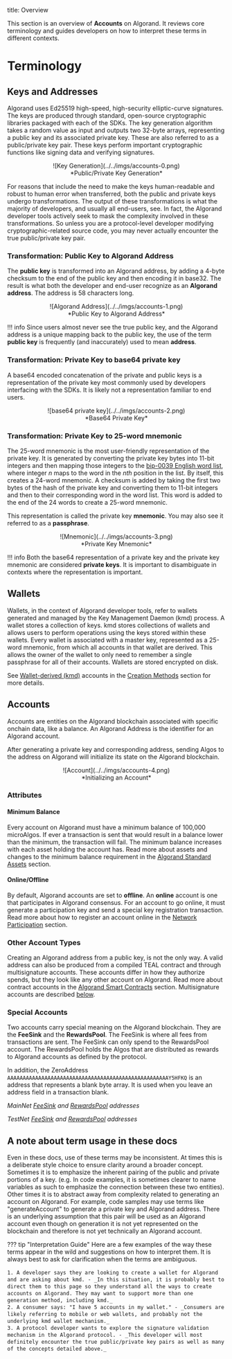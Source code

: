 title: Overview

This section is an overview of **Accounts** on Algorand. It reviews core terminology and guides developers on how to interpret these terms in different contexts. 


# Terminology
## Keys and Addresses

Algorand uses Ed25519 high-speed, high-security elliptic-curve signatures. The keys are produced through standard, open-source cryptographic libraries packaged with each of the SDKs. The key generation algorithm takes a random value as input and outputs two 32-byte arrays, representing a public key and its associated private key. These are also referred to as a public/private key pair. These keys perform important cryptographic functions like signing data and verifying signatures. 

<center> ![Key Generation](../../imgs/accounts-0.png) </center>
<center>*Public/Private Key Generation* </center>

For reasons that include the need to make the keys human-readable and robust to human error when transferred, both the public and private keys undergo transformations. The output of these transformations is what the majority of developers, and usually all end-users, see. In fact, the Algorand developer tools actively seek to mask the complexity involved in these transformations. So unless you are a protocol-level developer modifying cryptographic-related source code, you may never actually encounter the true public/private key pair. 


### Transformation: Public Key to Algorand Address

The **public key** is transformed into an Algorand address, by adding a 4-byte checksum to the end of the public key and then encoding it in base32. The result is what both the developer and end-user recognize as an **Algorand address**. The address is 58 characters long.

<center> ![Algorand Address](../../imgs/accounts-1.png) </center>
<center>*Public Key to Algorand Address* </center>

!!! info
	Since users almost never see the true public key, and the Algorand address is a unique mapping back to the public key, the use of the term **public key** is frequently (and inaccurately) used to mean **address**. 

### Transformation: Private Key to base64 private key

A base64 encoded concatenation of the private and public keys is a representation of the private key most commonly used by developers interfacing with the SDKs. It is likely not a representation familiar to end users.

<center> ![base64 private key](../../imgs/accounts-2.png) </center>
<center>*Base64 Private Key* </center>

### Transformation: Private Key to 25-word mnemonic

The 25-word mnemonic is the most user-friendly representation of the private key. It is generated by converting the private key bytes into 11-bit integers and then mapping those integers to the [bip-0039 English word list](https://raw.githubusercontent.com/bitcoin/bips/master/bip-0039/english.txt), where integer _n_ maps to the word in the _nth_ position in the list. By itself, this creates a 24-word mnemonic. A checksum is added by taking the first two bytes of the hash of the private key and converting them to 11-bit integers and then to their corresponding word in the word list. This word is added to the end of the 24 words to create a 25-word mnemonic.

This representation is called the private key **mnemonic**. You may also see it referred to as a **passphrase**. 

<center> ![Mnemonic](../../imgs/accounts-3.png) </center>
<center>*Private Key Mnemonic* </center>

!!! info
	Both the base64 representation of a private key and the private key mnemonic are considered **private keys**. It is important to disambiguate in contexts where the representation is important. 

## Wallets

Wallets, in the context of Algorand developer tools, refer to wallets generated and managed by the Key Management Daemon (kmd) process. A wallet stores a collection of keys. kmd stores collections of wallets and allows users to perform operations using the keys stored within these wallets. Every wallet is associated with a master key, represented as a 25-word mnemonic, from which all accounts in that wallet are derived. This allows the owner of the wallet to only need to remember a single passphrase for all of their accounts. Wallets are stored encrypted on disk. 

See [Wallet-derived (kmd)](./create.md#wallet-derived-kmd) accounts in the [Creation Methods](#creation-methods) section for more details.

## Accounts
Accounts are entities on the Algorand blockchain associated with specific onchain data, like a balance. An Algorand Address is the identifier for an Algorand account. 

After generating a private key and corresponding address, sending Algos to the address on Algorand will initialize its state on the Algorand blockchain. 

<center> ![Account](../../imgs/accounts-4.png) </center>
<center>*Initializing an Account* </center>

### Attributes
#### Minimum Balance
Every account on Algorand must have a minimum balance of 100,000 microAlgos. If ever a transaction is sent that would result in a balance lower than the minimum, the transaction will fail. The minimum balance increases with each asset holding the account has. Read more about assets and changes to the minimum balance requirement in the [Algorand Standard Assets](../asa.md) section.

#### Online/Offline
By default, Algorand accounts are set to **offline**. An **online** account is one that participates in Algorand consensus. For an account to go online, it must generate a participation key and send a special key registration transaction. Read more about how to register an account online in the [Network Participation](../../run-a-node/participate/index.md) section.

### Other Account Types
Creating an Algorand address from a public key, is not the only way. A valid address can also be produced from a compiled TEAL contract and through multisignature accounts. These accounts differ in how they authorize spends, but they look like any other account on Algorand. Read more about contract accounts in the [Algorand Smart Contracts](../asc1/modes.md) section. Multisignature accounts are described [below](./create.md#multisignature).

### Special Accounts

Two accounts carry special meaning on the Algorand blockchain. They are the **FeeSink** and the **RewardsPool**. The FeeSink is where all fees from transactions are sent. The FeeSink can only spend to the RewardsPool account. The RewardsPool holds the Algos that are distributed as rewards to Algorand accounts as defined by the protocol. 

In addition, the ZeroAddress `AAAAAAAAAAAAAAAAAAAAAAAAAAAAAAAAAAAAAAAAAAAAAAAAAAAAY5HFKQ` is an address that represents a blank byte array. It is used when you leave an address field in a transaction blank.

_MainNet [FeeSink](../../reference/algorand-networks/mainnet.md#feesink-address) and [RewardsPool](../../reference/algorand-networks/mainnet.md#rewardspool-address) addresses_

_TestNet [FeeSink](../../reference/algorand-networks/testnet.md#feesink-address) and [RewardsPool](../../reference/algorand-networks/testnet.md#rewardspool-address) addresses_

## A note about term usage in these docs
Even in these docs, use of these terms may be inconsistent. At times this is a deliberate style choice to ensure clarity around a broader concept. Sometimes it is to emphasize the inherent pairing of the public and private portions of a key. (e.g. In code examples, it is sometimes clearer to name variables as such to emphasize the connection between these two entities). Other times it is to abstract away from complexity related to generating an account on Algorand. For example, code samples may use terms like "generateAccount" to generate a private key and Algorand address. There is an underlying assumption that this pair will be used as an Algorand account even though on generation it is not yet represented on the blockchain and therefore is not yet technically an Algorand account.


??? tip "Interpretation Guide"
	Here are a few examples of the way these terms appear in the wild and suggestions on how to interpret them. It is always best to ask for clarification when the terms are ambiguous.

	1. A developer says they are looking to create a wallet for Algorand and are asking about kmd. - _In this situation, it is probably best to direct them to this page so they understand all the ways to create accounts on Algorand. They may want to support more than one generation method, including kmd._
	2. A consumer says: "I have 5 accounts in my wallet." - _Consumers are likely referring to mobile or web wallets, and probably not the underlying kmd wallet mechanism._
	3. A protocol developer wants to explore the signature validation mechanism in the Algorand protocol. - _This developer will most definitely encounter the true public/private key pairs as well as many of the concepts detailed above._